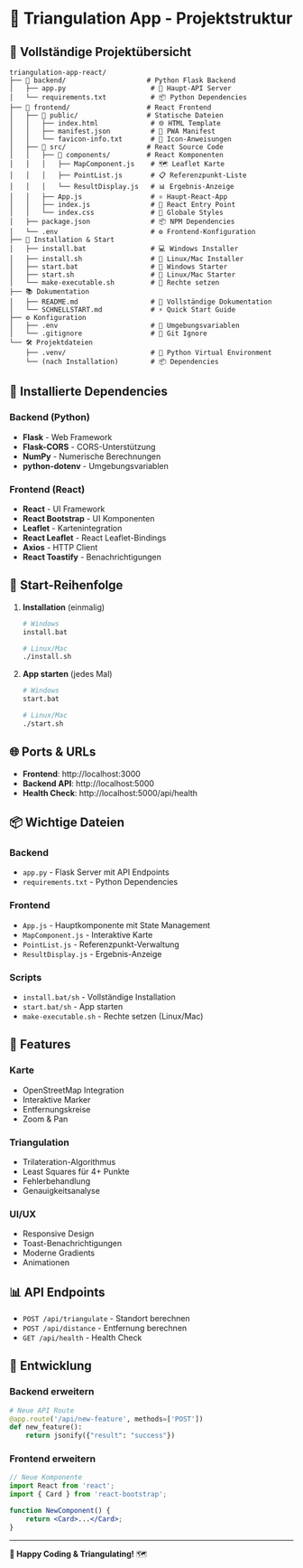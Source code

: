 # 🎯 Triangulation App - Projektstruktur

## 📁 Vollständige Projektübersicht

```
triangulation-app-react/
├── 📁 backend/                    # Python Flask Backend
│   ├── app.py                     # 🐍 Haupt-API Server
│   └── requirements.txt           # 📦 Python Dependencies
├── 📁 frontend/                   # React Frontend
│   ├── 📁 public/                 # Statische Dateien
│   │   ├── index.html             # 🌐 HTML Template
│   │   ├── manifest.json          # 📱 PWA Manifest
│   │   └── favicon-info.txt       # 🎯 Icon-Anweisungen
│   ├── 📁 src/                    # React Source Code
│   │   ├── 📁 components/         # React Komponenten
│   │   │   ├── MapComponent.js    # 🗺️ Leaflet Karte
│   │   │   ├── PointList.js       # 📋 Referenzpunkt-Liste
│   │   │   └── ResultDisplay.js   # 📊 Ergebnis-Anzeige
│   │   ├── App.js                 # ⚛️ Haupt-React-App
│   │   ├── index.js               # 🚀 React Entry Point
│   │   └── index.css              # 🎨 Globale Styles
│   ├── package.json               # 📦 NPM Dependencies
│   └── .env                       # ⚙️ Frontend-Konfiguration
├── 🔧 Installation & Start
│   ├── install.bat                # 💻 Windows Installer
│   ├── install.sh                 # 🐧 Linux/Mac Installer
│   ├── start.bat                  # 🚀 Windows Starter
│   ├── start.sh                   # 🚀 Linux/Mac Starter
│   └── make-executable.sh         # 🔧 Rechte setzen
├── 📚 Dokumentation
│   ├── README.md                  # 📖 Vollständige Dokumentation
│   └── SCHNELLSTART.md            # ⚡ Quick Start Guide
├── ⚙️ Konfiguration
│   ├── .env                       # 🔐 Umgebungsvariablen
│   └── .gitignore                 # 🚫 Git Ignore
└── 🛠️ Projektdateien
    ├── .venv/                     # 🐍 Python Virtual Environment
    └── (nach Installation)        # 📦 Dependencies
```

## 🔧 Installierte Dependencies

### Backend (Python)
- **Flask** - Web Framework
- **Flask-CORS** - CORS-Unterstützung  
- **NumPy** - Numerische Berechnungen
- **python-dotenv** - Umgebungsvariablen

### Frontend (React)
- **React** - UI Framework
- **React Bootstrap** - UI Komponenten
- **Leaflet** - Kartenintegration
- **React Leaflet** - React Leaflet-Bindings
- **Axios** - HTTP Client
- **React Toastify** - Benachrichtigungen

## 🚀 Start-Reihenfolge

1. **Installation** (einmalig)
   ```bash
   # Windows
   install.bat
   
   # Linux/Mac
   ./install.sh
   ```

2. **App starten** (jedes Mal)
   ```bash
   # Windows
   start.bat
   
   # Linux/Mac
   ./start.sh
   ```

## 🌐 Ports & URLs

- **Frontend**: http://localhost:3000
- **Backend API**: http://localhost:5000
- **Health Check**: http://localhost:5000/api/health

## 📦 Wichtige Dateien

### **Backend**
- `app.py` - Flask Server mit API Endpoints
- `requirements.txt` - Python Dependencies

### **Frontend**
- `App.js` - Hauptkomponente mit State Management
- `MapComponent.js` - Interaktive Karte
- `PointList.js` - Referenzpunkt-Verwaltung
- `ResultDisplay.js` - Ergebnis-Anzeige

### **Scripts**
- `install.bat/sh` - Vollständige Installation
- `start.bat/sh` - App starten
- `make-executable.sh` - Rechte setzen (Linux/Mac)

## 🎯 Features

### **Karte**
- OpenStreetMap Integration
- Interaktive Marker
- Entfernungskreise
- Zoom & Pan

### **Triangulation**
- Trilateration-Algorithmus
- Least Squares für 4+ Punkte
- Fehlerbehandlung
- Genauigkeitsanalyse

### **UI/UX**
- Responsive Design
- Toast-Benachrichtigungen
- Moderne Gradients
- Animationen

## 📊 API Endpoints

- `POST /api/triangulate` - Standort berechnen
- `POST /api/distance` - Entfernung berechnen
- `GET /api/health` - Health Check

## 🔧 Entwicklung

### Backend erweitern
```python
# Neue API Route
@app.route('/api/new-feature', methods=['POST'])
def new_feature():
    return jsonify({"result": "success"})
```

### Frontend erweitern
```jsx
// Neue Komponente
import React from 'react';
import { Card } from 'react-bootstrap';

function NewComponent() {
    return <Card>...</Card>;
}
```

---

**🎯 Happy Coding & Triangulating!** 🗺️
